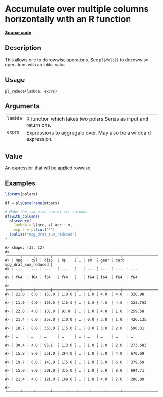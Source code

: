 

# Accumulate over multiple columns horizontally with an R function

[**Source code**](https://github.com/pola-rs/r-polars/tree/c47431ca69622f79ed7a3f1d7bfee6075ffabfee/R/functions__lazy.R#L802)

## Description

This allows one to do rowwise operations. See <code>pl$fold()</code> to
do rowwise operations with an initial value.

## Usage

<pre><code class='language-R'>pl_reduce(lambda, exprs)
</code></pre>

## Arguments

<table>
<tr>
<td style="white-space: nowrap; font-family: monospace; vertical-align: top">
<code id="pl_reduce_:_lambda">lambda</code>
</td>
<td>
R function which takes two polars Series as input and return one.
</td>
</tr>
<tr>
<td style="white-space: nowrap; font-family: monospace; vertical-align: top">
<code id="pl_reduce_:_exprs">exprs</code>
</td>
<td>
Expressions to aggregate over. May also be a wildcard expression.
</td>
</tr>
</table>

## Value

An expression that will be applied rowwise

## Examples

``` r
library(polars)

df = pl$DataFrame(mtcars)

# Make the row-wise sum of all columns
df$with_columns(
  pl$reduce(
    lambda = \(acc, x) acc + x,
    exprs = pl$col("*")
  )$alias("mpg_drat_sum_reduced")
)
```

    #> shape: (32, 12)
    #> ┌──────┬─────┬───────┬───────┬───┬─────┬──────┬──────┬──────────────────────┐
    #> │ mpg  ┆ cyl ┆ disp  ┆ hp    ┆ … ┆ am  ┆ gear ┆ carb ┆ mpg_drat_sum_reduced │
    #> │ ---  ┆ --- ┆ ---   ┆ ---   ┆   ┆ --- ┆ ---  ┆ ---  ┆ ---                  │
    #> │ f64  ┆ f64 ┆ f64   ┆ f64   ┆   ┆ f64 ┆ f64  ┆ f64  ┆ f64                  │
    #> ╞══════╪═════╪═══════╪═══════╪═══╪═════╪══════╪══════╪══════════════════════╡
    #> │ 21.0 ┆ 6.0 ┆ 160.0 ┆ 110.0 ┆ … ┆ 1.0 ┆ 4.0  ┆ 4.0  ┆ 328.98               │
    #> │ 21.0 ┆ 6.0 ┆ 160.0 ┆ 110.0 ┆ … ┆ 1.0 ┆ 4.0  ┆ 4.0  ┆ 329.795              │
    #> │ 22.8 ┆ 4.0 ┆ 108.0 ┆ 93.0  ┆ … ┆ 1.0 ┆ 4.0  ┆ 1.0  ┆ 259.58               │
    #> │ 21.4 ┆ 6.0 ┆ 258.0 ┆ 110.0 ┆ … ┆ 0.0 ┆ 3.0  ┆ 1.0  ┆ 426.135              │
    #> │ 18.7 ┆ 8.0 ┆ 360.0 ┆ 175.0 ┆ … ┆ 0.0 ┆ 3.0  ┆ 2.0  ┆ 590.31               │
    #> │ …    ┆ …   ┆ …     ┆ …     ┆ … ┆ …   ┆ …    ┆ …    ┆ …                    │
    #> │ 30.4 ┆ 4.0 ┆ 95.1  ┆ 113.0 ┆ … ┆ 1.0 ┆ 5.0  ┆ 2.0  ┆ 273.683              │
    #> │ 15.8 ┆ 8.0 ┆ 351.0 ┆ 264.0 ┆ … ┆ 1.0 ┆ 5.0  ┆ 4.0  ┆ 670.69               │
    #> │ 19.7 ┆ 6.0 ┆ 145.0 ┆ 175.0 ┆ … ┆ 1.0 ┆ 5.0  ┆ 6.0  ┆ 379.59               │
    #> │ 15.0 ┆ 8.0 ┆ 301.0 ┆ 335.0 ┆ … ┆ 1.0 ┆ 5.0  ┆ 8.0  ┆ 694.71               │
    #> │ 21.4 ┆ 4.0 ┆ 121.0 ┆ 109.0 ┆ … ┆ 1.0 ┆ 4.0  ┆ 2.0  ┆ 288.89               │
    #> └──────┴─────┴───────┴───────┴───┴─────┴──────┴──────┴──────────────────────┘
